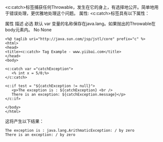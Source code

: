 <c:catch>标签捕获任何Throwable，发生在它的身上，有选择地公开。简单地用于错误处理，更优雅地处理这个问题。
属性:
<c:catch>标签具有以下属性：


属性	描述	必选	默认
var	变量的名称保存在java.lang。如果抛出的Throwable在body元素内。	No	None

```
<%@ taglib uri="http://java.sun.com/jsp/jstl/core" prefix="c" %>
<html>
<head>
<title><c:catch> Tag Example - www.yiibai.com</title>
</head>
<body>

<c:catch var ="catchException">
   <% int x = 5/0;%>
</c:catch>

<c:if test = "${catchException != null}">
   <p>The exception is : ${catchException} <br />
   There is an exception: ${catchException.message}</p>
</c:if>

</body>
</html>
```

这将产生以下结果：

```
The exception is : java.lang.ArithmaticException: / by zero
There is an exception: / by zero
```
